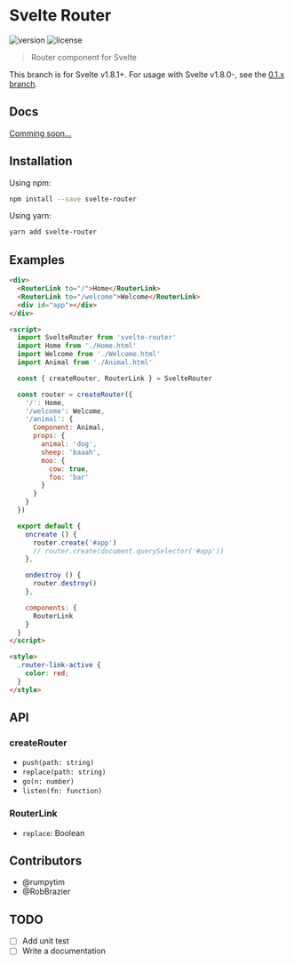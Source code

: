 # Svelte Router

![version](https://img.shields.io/npm/v/svelte-router.svg)
![license](https://img.shields.io/github/license/mashape/apistatus.svg)

> Router component for Svelte

This branch is for Svelte v1.8.1+. For usage with Svelte v1.8.0-, see the [0.1.x branch](https://github.com/jikkai/svelte-router/tree/0.1.x).

## Docs

[Comming soon...](https://jikkai.github.io/svelte-router)

## Installation

Using npm:

```bash
npm install --save svelte-router
```

Using yarn:

```bash
yarn add svelte-router
```

## Examples

```html
<div>
  <RouterLink to="/">Home</RouterLink>
  <RouterLink to="/welcome">Welcome</RouterLink>
  <div id="app"></div>
</div>

<script>
  import SvelteRouter from 'svelte-router'
  import Home from './Home.html'
  import Welcome from './Welcome.html'
  import Animal from './Animal.html'

  const { createRouter, RouterLink } = SvelteRouter

  const router = createRouter({
    '/': Home,
    '/welcome': Welcome,
    '/animal': {
      Component: Animal,
      props: {
        animal: 'dog',
        sheep: 'baaah',
        moo: {
          cow: true,
          foo: 'bar'
        }
      }
    }
  })

  export default {
    oncreate () {
      router.create('#app')
      // router.create(document.querySelector('#app'))
    },

    ondestroy () {
      router.destroy()
    },

    components: {
      RouterLink
    }
  }
</script>

<style>
  .router-link-active {
    color: red;
  }
</style>
```

## API

### createRouter

* `push(path: string)`
* `replace(path: string)`
* `go(n: number)`
* `listen(fn: function)`

### RouterLink

* `replace`: Boolean

## Contributors

* @rumpytim
* @RobBrazier

## TODO

- [ ] Add unit test
- [ ] Write a documentation
